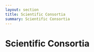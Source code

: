 ```yaml
---
layout: section
title: Scientific Consortia
summary: Scientific Consortia
---
```


# Scientific Consortia

